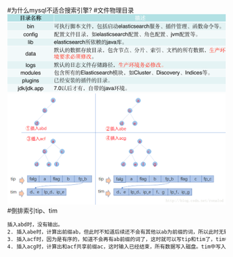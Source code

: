 #为什么mysql不适合搜索引擎?
#文件物理目录
![](.z_es_00_物理存储_数据结构_images/4843a79b.png)
![](.z_es_00_物理存储_数据结构_images/6f8ba7d0.png)
#倒排索引tip、tim
```asp
插入abd时，没有输出。
2. 插入abe时，计算出前缀ab，但此时不知道后续还不会有其他以ab为前缀的词，所以此时无输出。
3. 插入acf时，因为是有序的，知道不会再有ab前缀的词了，这时就可以写tip和tim了，tim中写入后缀词块d、e和它们的倒排表位置ip_d,ip_e，tip中写入a，b和以ab为前缀的后缀词块位置(真实情况下会写入更多信息如词频等)。
4. 插入acg时，计算出和acf共享前缀ac，这时输入已经结束，所有数据写入磁盘。tim中写入后缀词块f、g和相对应的倒排表位置，tip中写入c和以ac为前缀的后缀词块位置。
```
[](https://www.cnblogs.com/sessionbest/articles/8689030.html)
[](https://www.cnblogs.com/bonelee/p/6394451.html)
